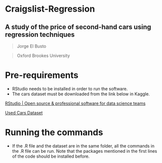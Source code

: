 # Craigslist-Regression

## A study of the price of second-hand cars using regression techniques

> Jorge El Busto
> 

> Oxford Brookes University
> 

# Pre-requirements

- RStudio needs to be installed in order to run the software.
- The cars dataset must be downloaded from the link below in Kaggle.

[RStudio | Open source & professional software for data science teams](https://www.rstudio.com/)

[Used Cars Dataset](https://www.kaggle.com/datasets/austinreese/craigslist-carstrucks-data)

# Running the commands

- If the .R file and the dataset are in the same folder, all the commands in the .R file can be run. Note that the packages mentioned in the first lines of the code should be installed before.

